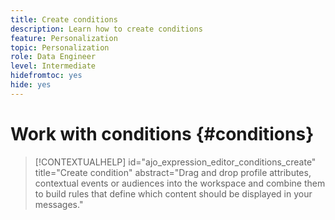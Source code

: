 ```yaml
---
title: Create conditions
description: Learn how to create conditions
feature: Personalization
topic: Personalization
role: Data Engineer
level: Intermediate
hidefromtoc: yes
hide: yes
---
```


# Work with conditions {#conditions}

>[!CONTEXTUALHELP]
>id="ajo_expression_editor_conditions_create"
>title="Create condition"
>abstract="Drag and drop profile attributes, contextual events or audiences into the workspace and combine them to build rules that define which content should be displayed in your messages." 
